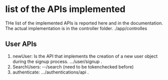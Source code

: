 # list of the APIs implemented

THe list of the implemented APIs is reported here 
and in the documentation. The actual implementation is
in the controller folder. ./app/controlles

## User APIs

1. newUser:
   Is the API that implements the creation of a new user object during the
   signup process. .../user/signup .
3. SearchUsers: 
   --/search  (need to be tokenchecked before)
4. authenticate:
   .../authentications/api .
